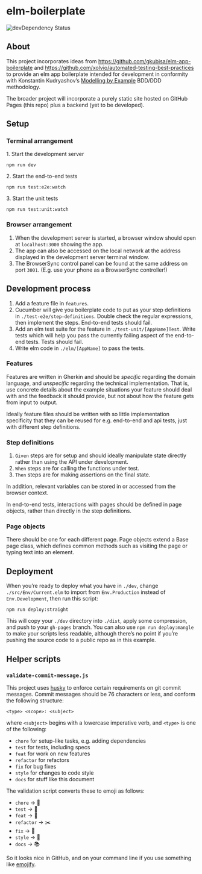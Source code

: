 # elm-boilerplate

![devDependency Status](https://david-dm.org/LikeJasper/elm-boilerplate/dev-status.svg)

## About

This project incorporates ideas from https://github.com/gkubisa/elm-app-boilerplate and https://github.com/xolvio/automated-testing-best-practices to provide an elm app boilerplate intended for development in conformity with Konstantin Kudryashov’s [Modelling by Example](http://stakeholderwhisperer.com/posts/2014/10/introducing-modelling-by-example) BDD/DDD methodology.

The broader project will incorporate a purely static site hosted on GitHub Pages (this repo) plus a backend (yet to be developed).

## Setup

### Terminal arrangement

1\. Start the development server
```
npm run dev
```
2\. Start the end-to-end tests
```
npm run test:e2e:watch
```
3\. Start the unit tests
```
npm run test:unit:watch
```

### Browser arrangement

1. When the development server is started, a browser window should open at `localhost:3000` showing the app.
1. The app can also be accessed on the local network at the address displayed in the development server terminal window.
1. The BrowserSync control panel can be found at the same address on port `3001`. (E.g. use your phone as a BrowserSync controller!)

## Development process

1. Add a feature file in `features`.
1. Cucumber will give you boilerplate code to put as your step definitions in `./test-e2e/step-definitions`. Double check the regular expressions, then implement the steps. End-to-end tests should fail.
1. Add an elm test suite for the feature in `./test-unit/[AppName]Test`. Write tests which will help you pass the currently failing aspect of the end-to-end tests. Tests should fail.
1. Write elm code in `./elm/[AppName]` to pass the tests.

### Features

Features are written in Gherkin and should be *specific* regarding the domain language, and *unspecific* regarding the technical implementation. That is, use concrete details about the example situations your feature should deal with and the feedback it should provide, but not about how the feature gets from input to output.

Ideally feature files should be written with so little implementation specificity that they can be reused for e.g. end-to-end and api tests, just with different step definitions.

### Step definitions

1. `Given` steps are for setup and should ideally manipulate state directly rather than using the API under development.
1. `When` steps are for calling the functions under test.
1. `Then` steps are for making assertions on the final state.

In addition, relevant variables can be stored in or accessed from the browser context.

In end-to-end tests, interactions with pages should be defined in page objects, rather than directly in the step definitions.

### Page objects

There should be one for each different page. Page objects extend a Base page class, which defines common methods such as visiting the page or typing text into an element.

## Deployment

When you’re ready to deploy what you have in `./dev`, change `./src/Env/Current.elm` to import from `Env.Production` instead of `Env.Development`, then run this script:

```
npm run deploy:straight
```

This will copy your `./dev` directory into `./dist`, apply some compression, and push to your `gh-pages` branch. You can also use `npm run deploy:mangle` to make your scripts less readable, although there’s no point if you’re pushing the source code to a public repo as in this example.

## Helper scripts

### `validate-commit-message.js`

This project uses [husky](https://github.com/typicode/husky) to enforce certain requirements on git commit messages. Commit messages should be 76 characters or less, and conform the following structure:
```
<type> <scope>: <subject>
```
where `<subject>` begins with a lowercase imperative verb, and `<type>` is one of the following:

- `chore` for setup-like tasks, e.g. adding dependencies
- `test` for tests, including specs
- `feat` for work on new features
- `refactor` for refactors
- `fix` for bug fixes
- `style` for changes to code style
- `docs` for stuff like this document

The validation script converts these to emoji as follows:

- `chore` -> :house_with_garden:
- `test` -> :vertical_traffic_light:
- `feat` -> :seedling:
- `refactor` -> :scissors:
- `fix` -> :wrench:
- `style` -> :lipstick:
- `docs` -> :books:

So it looks nice in GitHub, and on your command line if you use something like [emojify](https://github.com/mrowa44/emojify).

